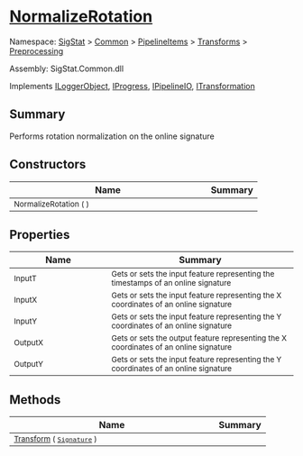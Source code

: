# [NormalizeRotation](./NormalizeRotation.md)

Namespace: [SigStat]() > [Common](./../../../README.md) > [PipelineItems]() > [Transforms]() > [Preprocessing](./README.md)

Assembly: SigStat.Common.dll

Implements [ILoggerObject](./../../../ILoggerObject.md), [IProgress](./../../../Helpers/IProgress.md), [IPipelineIO](./../../../Pipeline/IPipelineIO.md), [ITransformation](./../../../ITransformation.md)

## Summary
Performs rotation normalization on the online signature

## Constructors

| Name | Summary | 
| --- | --- | 
| <sub>NormalizeRotation (  )</sub><img style="cursor:not-allowed; width:200px;"/>| <sub></sub>| <br>


## Properties

| Name | Summary | 
| --- | --- | 
| <sub>InputT</sub><img style="cursor:not-allowed; width:200px;"/>| <sub>Gets or sets the input feature representing the timestamps of an online signature</sub>| <br>
| <sub>InputX</sub><img style="cursor:not-allowed; width:200px;"/>| <sub>Gets or sets the input feature representing the X coordinates of an online signature</sub>| <br>
| <sub>InputY</sub><img style="cursor:not-allowed; width:200px;"/>| <sub>Gets or sets the input feature representing the Y coordinates of an online signature</sub>| <br>
| <sub>OutputX</sub><img style="cursor:not-allowed; width:200px;"/>| <sub>Gets or sets the output feature representing the X coordinates of an online signature</sub>| <br>
| <sub>OutputY</sub><img style="cursor:not-allowed; width:200px;"/>| <sub>Gets or sets the input feature representing the Y coordinates of an online signature</sub>| <br>


## Methods

| Name | Summary | 
| --- | --- | 
| <sub>[Transform](./Methods/NormalizeRotation-100663779.md) ( [`Signature`](./../../../Signature.md) )</sub><img style="cursor:not-allowed; width:200px;"/>| <sub></sub>| <br>


